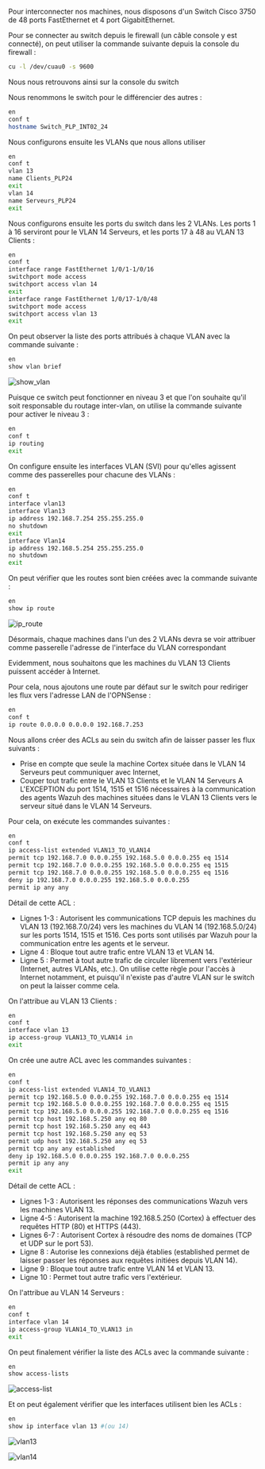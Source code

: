 Pour interconnecter nos machines, nous disposons d'un Switch Cisco 3750 de 48 ports FastEthernet et 4 port GigabitEthernet.

Pour se connecter au switch depuis le firewall (un câble console y est connecté), on peut utiliser la commande suivante depuis la console du firewall :
```bash
cu -l /dev/cuau0 -s 9600
```

Nous nous retrouvons ainsi sur la console du switch

Nous renommons le switch pour le différencier des autres :
```bash
en
conf t
hostname Switch_PLP_INT02_24
```

Nous configurons ensuite les VLANs que nous allons utiliser
```bash
en
conf t
vlan 13
name Clients_PLP24
exit
vlan 14
name Serveurs_PLP24
exit
```

Nous configurons ensuite les ports du switch dans les 2 VLANs.
Les ports 1 à 16 serviront pour le VLAN 14 Serveurs, et les ports 17 à 48 au VLAN 13 Clients :
```bash
en
conf t
interface range FastEthernet 1/0/1-1/0/16
switchport mode access
switchport access vlan 14
exit
interface range FastEthernet 1/0/17-1/0/48
switchport mode access
switchport access vlan 13
exit
```

On peut observer la liste des ports attribués à chaque VLAN avec la commande suivante :
```bash
en
show vlan brief
```
![show_vlan](pictures/show_vlan.png)

Puisque ce switch peut fonctionner en niveau 3 et que l'on souhaite qu'il soit responsable du routage inter-vlan, on utilise la commande suivante pour activer le niveau 3 :
```bash
en
conf t
ip routing
exit
```

On configure ensuite les interfaces VLAN (SVI) pour qu'elles agissent comme des passerelles pour chacune des VLANs :
```bash
en
conf t
interface vlan13
interface Vlan13
ip address 192.168.7.254 255.255.255.0
no shutdown
exit
interface Vlan14
ip address 192.168.5.254 255.255.255.0
no shutdown
exit
```

On peut vérifier que les routes sont bien créées avec la commande suivante :
```bash
en
show ip route
```

![ip_route](pictures/ip_route.png)

Désormais, chaque machines dans l'un des 2 VLANs devra se voir attribuer comme passerelle l'adresse de l'interface du VLAN correspondant

Evidemment, nous souhaitons que les machines du VLAN 13 Clients puissent accéder à Internet.

Pour cela, nous ajoutons une route par défaut sur le switch pour rediriger les flux vers l'adresse LAN de l'OPNSense :
```bash
en
conf t
ip route 0.0.0.0 0.0.0.0 192.168.7.253
```

Nous allons créer des ACLs au sein du switch afin de laisser passer les flux suivants :
- Prise en compte que seule la machine Cortex située dans le VLAN 14 Serveurs peut communiquer avec Internet,
- Couper tout trafic entre le VLAN 13 Clients et le VLAN 14 Serveurs A L'EXCEPTION du port 1514, 1515 et 1516 nécessaires à la communication des agents Wazuh des machines situées dans le VLAN 13 Clients vers le serveur situé dans le VLAN 14 Serveurs.

Pour cela, on exécute les commandes suivantes :
```bash
en
conf t
ip access-list extended VLAN13_TO_VLAN14
permit tcp 192.168.7.0 0.0.0.255 192.168.5.0 0.0.0.255 eq 1514
permit tcp 192.168.7.0 0.0.0.255 192.168.5.0 0.0.0.255 eq 1515
permit tcp 192.168.7.0 0.0.0.255 192.168.5.0 0.0.0.255 eq 1516
deny ip 192.168.7.0 0.0.0.255 192.168.5.0 0.0.0.255
permit ip any any
```

Détail de cette ACL :
- Lignes 1-3 : Autorisent les communications TCP depuis les machines du VLAN 13 (192.168.7.0/24) vers les machines du VLAN 14 (192.168.5.0/24) sur les ports 1514, 1515 et 1516. Ces ports sont utilisés par Wazuh pour la communication entre les agents et le serveur.
- Ligne 4 : Bloque tout autre trafic entre VLAN 13 et VLAN 14.
- Ligne 5 : Permet à tout autre trafic de circuler librement vers l'extérieur (Internet, autres VLANs, etc.). On utilise cette règle pour l'accès à Internet notamment, et puisqu'il n'existe pas d'autre VLAN sur le switch on peut la laisser comme cela.

On l'attribue au VLAN 13 Clients :
```bash
en
conf t
interface vlan 13
ip access-group VLAN13_TO_VLAN14 in
exit
```
On crée une autre ACL avec les commandes suivantes :
```bash
en
conf t
ip access-list extended VLAN14_TO_VLAN13
permit tcp 192.168.5.0 0.0.0.255 192.168.7.0 0.0.0.255 eq 1514
permit tcp 192.168.5.0 0.0.0.255 192.168.7.0 0.0.0.255 eq 1515
permit tcp 192.168.5.0 0.0.0.255 192.168.7.0 0.0.0.255 eq 1516
permit tcp host 192.168.5.250 any eq 80
permit tcp host 192.168.5.250 any eq 443
permit tcp host 192.168.5.250 any eq 53
permit udp host 192.168.5.250 any eq 53
permit tcp any any established
deny ip 192.168.5.0 0.0.0.255 192.168.7.0 0.0.0.255
permit ip any any
exit
```

Détail de cette ACL :
- Lignes 1-3 : Autorisent les réponses des communications Wazuh vers les machines VLAN 13.
- Ligne 4-5 : Autorisent la machine 192.168.5.250 (Cortex) à effectuer des requêtes HTTP (80) et HTTPS (443).
- Lignes 6-7 : Autorisent Cortex à résoudre des noms de domaines (TCP et UDP sur le port 53).
- Ligne 8 : Autorise les connexions déjà établies (established permet de laisser passer les réponses aux requêtes initiées depuis VLAN 14).
- Ligne 9 : Bloque tout autre trafic entre VLAN 14 et VLAN 13.
- Ligne 10 : Permet tout autre trafic vers l'extérieur.

On l'attribue au VLAN 14 Serveurs :
```bash
en
conf t
interface vlan 14
ip access-group VLAN14_TO_VLAN13 in
exit
```

On peut finalement vérifier la liste des ACLs avec la commande suivante :
```bash
en
show access-lists
```

![access-list](pictures/show_access-list.png)

Et on peut également vérifier que les interfaces utilisent bien les ACLs :
```bash
en
show ip interface vlan 13 #(ou 14)
```

![vlan13](pictures/vlan13.png)

![vlan14](pictures/vlan14.png)